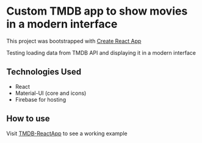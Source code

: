 # Custom TMDB app to show movies in a modern interface

This project was bootstrapped with [Create React App](https://github.com/facebook/create-react-app)

Testing loading data from TMDB API and displaying it in a modern interface



## Technologies Used

* React
* Material-UI (core and icons)
* Firebase for hosting



## How to use

Visit [TMDB-ReactApp](https://tmdb-app-react.web.app) to see a working example

